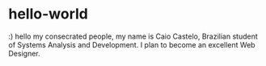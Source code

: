 # hello-world
:)
hello my consecrated people, my name is Caio Castelo, Brazilian student of Systems Analysis and Development. I plan to become an excellent Web Designer.
